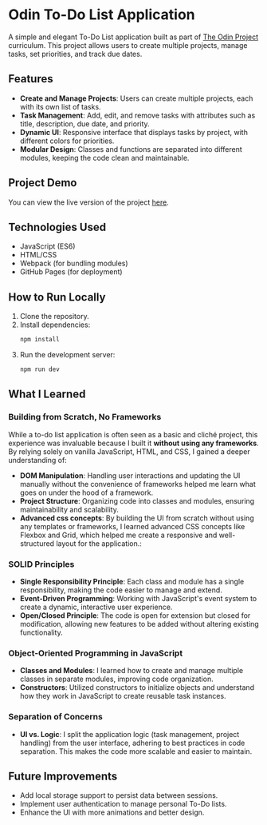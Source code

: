 # Odin To-Do List Application

A simple and elegant To-Do List application built as part of [The Odin Project](https://www.theodinproject.com/) curriculum. This project allows users to create multiple projects, manage tasks, set priorities, and track due dates.

## Features
- **Create and Manage Projects**: Users can create multiple projects, each with its own list of tasks.
- **Task Management**: Add, edit, and remove tasks with attributes such as title, description, due date, and priority.
- **Dynamic UI**: Responsive interface that displays tasks by project, with different colors for priorities.
- **Modular Design**: Classes and functions are separated into different modules, keeping the code clean and maintainable.

## Project Demo
You can view the live version of the project [here](https://codedstrings.github.io/odin-ToDo/).

## Technologies Used
- JavaScript (ES6)
- HTML/CSS
- Webpack (for bundling modules)
- GitHub Pages (for deployment)
  
## How to Run Locally

1. Clone the repository.
2. Install dependencies:
      ```bash
      npm install
      ```
3. Run the development server:
      ```bash
      npm run dev
      ```
  
## What I Learned

### Building from Scratch, No Frameworks
While a to-do list application is often seen as a basic and cliché project, this experience was invaluable because I built it **without using any frameworks**. By relying solely on vanilla JavaScript, HTML, and CSS, I gained a deeper understanding of:
- **DOM Manipulation**: Handling user interactions and updating the UI manually without the convenience of frameworks helped me learn what goes on under the hood of a framework.
- **Project Structure**: Organizing code into classes and modules, ensuring maintainability and scalability.
- **Advanced css concepts**: By building the UI from scratch without using any templates or frameworks, I learned advanced CSS concepts like Flexbox and Grid, which helped me create a responsive and well-structured layout for the application.: 

### SOLID Principles
- **Single Responsibility Principle**: Each class and module has a single responsibility, making the code easier to manage and extend.
- **Event-Driven Programming**: Working with JavaScript's event system to create a dynamic, interactive user experience.
- **Open/Closed Principle**: The code is open for extension but closed for modification, allowing new features to be added without altering existing functionality.

### Object-Oriented Programming in JavaScript
- **Classes and Modules**: I learned how to create and manage multiple classes in separate modules, improving code organization.
- **Constructors**: Utilized constructors to initialize objects and understand how they work in JavaScript to create reusable task instances.

### Separation of Concerns
- **UI vs. Logic**: I split the application logic (task management, project handling) from the user interface, adhering to best practices in code separation. This makes the code more scalable and easier to maintain.

## Future Improvements
- Add local storage support to persist data between sessions.
- Implement user authentication to manage personal To-Do lists.
- Enhance the UI with more animations and better design.

